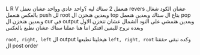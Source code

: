 L
R
V
هنعمل 2 ستاك ليه ؟واحد عادي وواحد عشان نعمل revers عشان الكود  شغال بالعكس
هنعمل push لل root وبعدين هنخزن ال top بتاع ال ستاك وبعدين هنعمل pop وبعدين هنخزن ال cur في output 
وبعدين هنمشي على النود الشمال عشان تتخزن الاول وبعده نروح لليمين افتكر اننا هنا عملنا ستاك عشان نطبع بالعكس

`root, right, left` 
ال output هيخلينا نطبعها 
`left, right, root`
وكده نبقى حققنا ال post order



